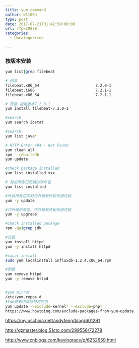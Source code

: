 ```yaml
---
title: yum command
author: w1100n
type: post
date: 2017-07-21T01:42:58+00:00
url: /?p=10878
categories:
  - Uncategorized

---
```

### 按版本安装

```bash
yum list|grep filebeat

# 回显
filebeat.x86_64                         7.2.0-1                         @elastic
filebeat.i686                           7.2.1-1                         elastic
filebeat.x86_64                         7.2.1-1                         elastic

# 安装 指定版本7.2.0-1
yum install filebeat-7.2.0-1
```

```bash
#search
yum search iostat

#search
yum list java*

# HTTP Error 404 - Not Found
yum clean all
rpm --rebuilddb
yum update

#check package installed
yum list installed xxx

# 列出所有已安装的软件包 
yum list installed

#升级所有包同时也升级软件和系统内核
yum -y update 

#只升级所有包，不升级软件和系统内核
yum -y upgrade 

#check installed package
rpm -qa|grep jdk

#安装
yum install httpd
yum -y install httpd

#local install
sudo yum localinstall influxdb-1.2.4.x86_64.rpm

#卸载
yum remove httpd
yum -y remove httpd


#yum mirror
/etc/yum.repos.d
#Yum更新中排除特定的包
yum update --exclude=kernel* --exclude=php*
https://www.howtoing.com/exclude-packages-from-yum-update
```

https://my.oschina.net/andyfeng/blog/601291
  
http://gzmaster.blog.51cto.com/299556/72278
  
http://www.cnblogs.com/kevingrace/p/6252659.html